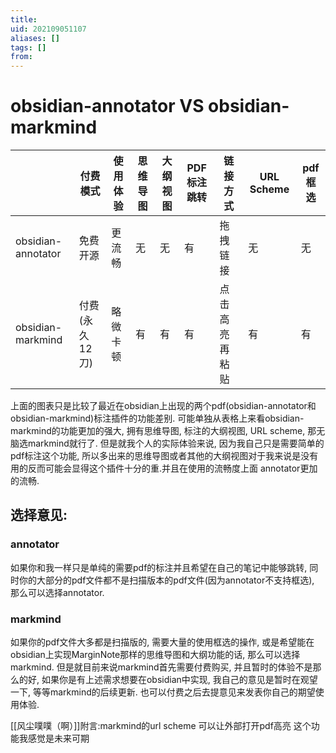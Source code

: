 ```yaml
---
title: 
uid: 202109051107
aliases: []
tags: []
from: 
---
```


# obsidian-annotator VS obsidian-markmind

|                    | 付费模式       | 使用体验 | 思维导图 | 大纲视图 | PDF标注跳转 | 链接方式       | URL Scheme | pdf框选 |
| ------------------ | -------------- | -------- | -------- | -------- | ------- | -------------- | ---------- | ------- |
| obsidian-annotator | 免费 开源      | 更流畅   | 无       | 无       | 有      | 拖拽链接       | 无         | 无      | 
| obsidian-markmind  | 付费(永久12刀) | 略微卡顿 | 有       | 有       | 有      | 点击高亮再粘贴 | 有         |    有     |

上面的图表只是比较了最近在obsidian上出现的两个pdf(obsidian-annotator和obsidian-markmind)标注插件的功能差别. 可能单独从表格上来看obsidian-markmind的功能更加的强大, 拥有思维导图, 标注的大纲视图, URL scheme, 那无脑选markmind就行了. 但是就我个人的实际体验来说, 因为我自己只是需要简单的pdf标注这个功能, 所以多出来的思维导图或者其他的大纲视图对于我来说是没有用的反而可能会显得这个插件十分的重.并且在使用的流畅度上面 annotator更加的流畅.

## 选择意见:
### annotator
如果你和我一样只是单纯的需要pdf的标注并且希望在自己的笔记中能够跳转, 同时你的大部分的pdf文件都不是扫描版本的pdf文件(因为annotator不支持框选), 那么可以选择annotator.
### markmind
如果你的pdf文件大多都是扫描版的, 需要大量的使用框选的操作, 或是希望能在obsidian上实现MarginNote那样的思维导图和大纲功能的话, 那么可以选择markmind. 但是就目前来说markmind首先需要付费购买, 并且暂时的体验不是那么的好, 如果你是有上述需求想要在obsidian中实现, 我自己的意见是暂时在观望一下, 等等markmind的后续更新. 也可以付费之后去提意见来发表你自己的期望使用体验.


[[风尘噗噗（啊）]]附言:markmind的url scheme 可以让外部打开pdf高亮 这个功能我感觉是未来可期